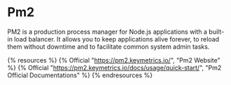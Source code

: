 # Pm2

PM2 is a production process manager for Node.js applications with a built-in load balancer. It allows you to keep applications alive forever, to reload them without downtime and to facilitate common system admin tasks.

{% resources %}
  {% Official "https://pm2.keymetrics.io/", "Pm2 Website" %}
  {% Official "https://pm2.keymetrics.io/docs/usage/quick-start/", "Pm2 Official Documentations" %}
{% endresources %}

